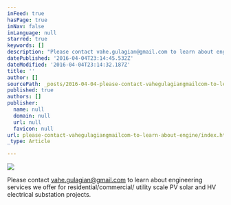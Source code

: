 ```yaml
---
inFeed: true
hasPage: true
inNav: false
inLanguage: null
starred: true
keywords: []
description: "Please contact vahe.gulagian@gmail.com to learn about engineering services we offer for \_residential/commercial/ utility scale PV solar and HV electrical substation projects.\_"
datePublished: '2016-04-04T23:14:45.532Z'
dateModified: '2016-04-04T23:14:32.187Z'
title: ''
author: []
sourcePath: _posts/2016-04-04-please-contact-vahegulagiangmailcom-to-learn-about-engine.md
published: true
authors: []
publisher:
  name: null
  domain: null
  url: null
  favicon: null
url: please-contact-vahegulagiangmailcom-to-learn-about-engine/index.html
_type: Article

---
```

![](https://the-grid-user-content.s3-us-west-2.amazonaws.com/75f351be-f817-4b96-8af1-0a34bd18c435.jpg)

Please contact vahe.gulagian@gmail.com to learn about engineering services we offer for  residential/commercial/ utility scale PV solar and HV electrical substation projects.
